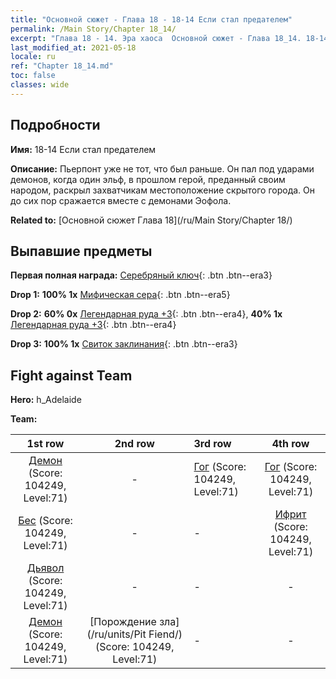 ```yaml
---
title: "Основной сюжет - Глава 18 - 18-14 Если стал предателем"
permalink: /Main Story/Chapter 18_14/
excerpt: "Глава 18 - 14. Эра хаоса  Основной сюжет - Глава 18_14. 18-14 Если стал предателем"
last_modified_at: 2021-05-18
locale: ru
ref: "Chapter 18_14.md"
toc: false
classes: wide
---
```


## Подробности

 **Имя:** 18-14 Если стал предателем

 **Описание:** Пьерпонт уже не тот, что был раньше. Он пал под ударами демонов, когда один эльф, в прошлом герой, преданный своим народом, раскрыл захватчикам местоположение скрытого города. Он до сих пор сражается вместе с демонами Эофола.

 **Related to:** [Основной сюжет Глава 18](/ru/Main Story/Chapter 18/)

## Выпавшие предметы

 **Первая полная награда:** [Серебряный ключ](/ItemsRU/con_693/){: .btn .btn--era3}

 **Drop 1:** **100% 1x** [Мифическая сера](/ItemsRU/mat_64/){: .btn .btn--era5}

 **Drop 2:** **60% 0x** [Легендарная руда +3](/ItemsRU/mat_54/){: .btn .btn--era4}, **40% 1x** [Легендарная руда +3](/ItemsRU/mat_54/){: .btn .btn--era4}

 **Drop 3:** **100% 1x** [Свиток заклинания](/ItemsRU/con_694/){: .btn .btn--era3}


## Fight against Team
 **Hero:** h_Adelaide

 **Team:**


  | 1st row | 2nd row | 3rd row | 4th row |
  |:----:|:----:|:----|:----:|
  | [Демон](/ru/units/Demon/) (Score: 104249, Level:71)  | - | [Гог](/ru/units/Gog/) (Score: 104249, Level:71)  | [Гог](/ru/units/Gog/) (Score: 104249, Level:71)  |
  | [Бес](/ru/units/Imp/) (Score: 104249, Level:71)  | - | - | [Ифрит](/ru/units/Efreeti/) (Score: 104249, Level:71)  |
  | [Дьявол](/ru/units/Devil/) (Score: 104249, Level:71)  | - | - | - |
  | [Демон](/ru/units/Demon/) (Score: 104249, Level:71)  | [Порождение зла](/ru/units/Pit Fiend/) (Score: 104249, Level:71)  | - | - |


